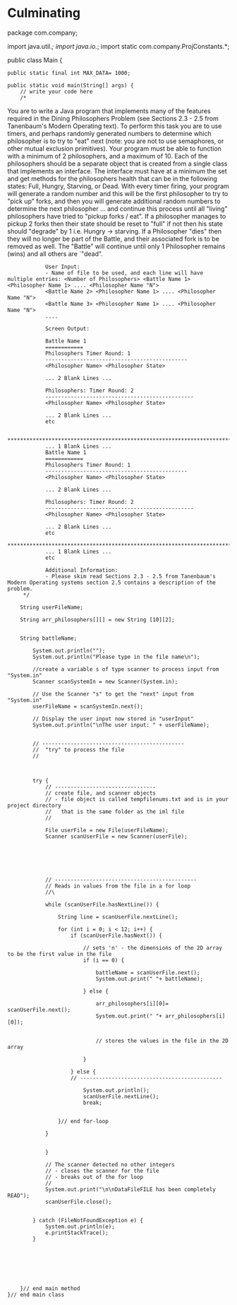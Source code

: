 # Culminating

package com.company;

import java.util.*;
import java.io.*;
import static com.company.ProjConstants.*;


public class Main {

    public static final int MAX_DATA= 1000;

    public static void main(String[] args) {
        // write your code here
        /*
   You are to write a Java program that implements many
  of the features required in the Dining Philosophers Problem (see Sections 2.3 - 2.5 from Tanenbaum's Modern
  Operating text). To perform this task you are to use timers, and perhaps randomly generated numbers to determine
  which philosopher is to try to "eat" next (note: you are not to use semaphores, or other mutual
  exclusion primitives). Your program must be able to function with a minimum of 2 philosophers, and a maximum
  of 10. Each of the philosophers should be a separate object that is created from a single class that implements
   an interface. The interface must have at a minimum the set and get methods for the philosophers health that
   can be in the following states: Full, Hungry, Starving, or Dead. With every timer firing, your program will
   generate a random number and this will be the first philosopher to try to "pick up" forks, and then you will
    generate additional random numbers to determine the next philosopher ... and continue this process until all
    "living" philosophers have tried to "pickup forks / eat". If a philosopher manages to pickup 2 forks then their
    state should be reset to "full" if not then his state should "degrade" by 1 i.e. Hungry -> starving.
     If a Philosopher "dies" then they will no longer be part of the Battle, and their associated fork is
     to be removed as well. The "Battle" will continue until only 1 Philosopher remains (wins) and all others are
        `"dead".

                User Input:
                - Name of file to be used, and each line will have multiple entries: <Number of Philosophers> <Battle Name 1> <Philosopher Name 1> .... <Philosopher Name "N">
                <Battle Name 2> <Philosopher Name 1> .... <Philosopher Name "N">
                <Battle Name 3> <Philosopher Name 1> .... <Philosopher Name "N">
                ....

                Screen Output:

                Battle Name 1
                ============
                Philosophers Timer Round: 1
                ---------------------------------------------
                <Philosopher Name> <Philosopher State>

                ... 2 Blank Lines ...

                Philosophers: Timer Round: 2
                -----------------------------------------------
                <Philosopher Name> <Philosopher State>

                ... 2 Blank Lines ...
                etc

                ***************************************************************************************
                ... 1 Blank Lines ...
                Battle Name 1
                ============
                Philosophers Timer Round: 1
                ---------------------------------------------
                <Philosopher Name> <Philosopher State>

                ... 2 Blank Lines ...

                Philosophers: Timer Round: 2
                -----------------------------------------------
                <Philosopher Name> <Philosopher State>

                ... 2 Blank Lines ...
                etc
                ***************************************************************************************
                ... 1 Blank Lines ...
                etc

                Additional Information:
                - Please skim read Sections 2.3 - 2.5 from Tanenbaum's Modern Operating systems section 2.5 contains a description of the problem.
         */

        String userFileName;

        String arr_philosophers[][] = new String [10][2];


        String battleName;

            System.out.println("");
            System.out.println("Please type in the file name\n");

            //create a variable s of type scanner to process input from "System.in"
            Scanner scanSystemIn = new Scanner(System.in);

            // Use the Scanner "s" to get the "next" input from "System.in"
            userFileName = scanSystemIn.next();

            // Display the user input now stored in "userInput"
            System.out.println("\nThe user input: " + userFileName);


            // ---------------------------------------------
            //  "try" to process the file
            //



            try {
                // --------------------------------
                // create file, and scanner objects
                // - file object is called tempfilenums.txt and is in your project directory
                //   that is the same folder as the iml file
                //

                File userFile = new File(userFileName);
                Scanner scanUserFile = new Scanner(userFile);






                // ---------------------------------------------
                // Reads in values from the file in a for loop
                //\

                while (scanUserFile.hasNextLine()) {

                    String line = scanUserFile.nextLine();

                    for (int i = 0; i < 12; i++) {
                        if (scanUserFile.hasNext()) {

                            // sets 'n' - the dimensions of the 2D array to be the first value in the file
                            if (i == 0) {

                                battleName = scanUserFile.next();
                                System.out.print(" "+ battleName);

                            } else {

                                arr_philosophers[i][0]= scanUserFile.next();
                                System.out.print(" "+ arr_philosophers[i][0]);


                                // stores the values in the file in the 2D array

                            }

                        } else {
                        // ---------------------------------------------

                            System.out.println();
                            scanUserFile.nextLine();
                            break;


                    }// end for-loop

                }


                }

                // The scanner detected no other integers
                // - closes the scanner for the file
                // - breaks out of the for loop
                //
                System.out.print("\n\nDataFileFILE has been completely READ");
                scanUserFile.close();


            } catch (FileNotFoundException e) {
                System.out.println(e);
                e.printStackTrace();
            }







        }// end main method
    }// end main class

